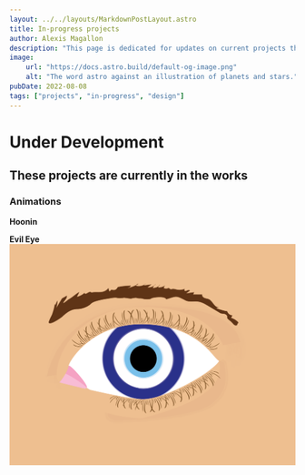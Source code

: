 ```yaml
---
layout: ../../layouts/MarkdownPostLayout.astro
title: In-progress projects
author: Alexis Magallon
description: "This page is dedicated for updates on current projects that are in-progress"
image:
    url: "https://docs.astro.build/default-og-image.png"
    alt: "The word astro against an illustration of planets and stars."
pubDate: 2022-08-08
tags: ["projects", "in-progress", "design"]
---
```

# **Under Development**

## These projects are currently in the works

### Animations

**Hoonin**

**Evil Eye**
![Evil Eye](<../../images/AM_Evil_Eye_ Vector-01.png>)